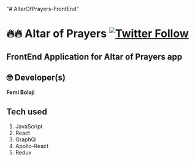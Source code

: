 "# AltarOfPrayers-FrontEnd" 
# 🔥🔥 Altar of Prayers  [![Twitter Follow](https://img.shields.io/twitter/follow/dev_femi.svg?style=social)](https://twitter.com/dev_femi)

## FrontEnd Application for Altar of Prayers app

## 🤓 Developer(s)
**Femi Bolaji**

## Tech used
1. JavaScript
2. React
3. GraphQl
4. Apollo-React
5. Redux


